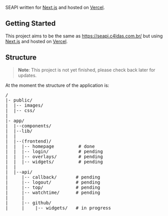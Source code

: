 SEAPI written for [Next.js](https://nextjs.org) and hosted on [Vercel](https://vercel.com).

<h2>Getting Started</h2>

This project aims to be the same as https://seapi.c4ldas.com.br/ but using [Next.js](https://nextjs.org) and hosted on [Vercel](https://vercel.com).

<h2>Structure</h2>

> **Note**: This project is not yet finished, please check back later for updates.

At the moment the structure of the application is:

<pre>
/
|- public/
|  |-- images/
|  |-- css/
|
|- app/
|  |--components/
|  |--lib/
|  |
|  |--(frontend)/
|  |  |-- homepage         # done
|  |  |-- login/           # pending
|  |  |-- overlays/        # pending
|  |  |-- widgets/         # pending
|  |
|  |--api/
|     |-- callback/       # pending
|     |-- logout/         # pending
|     |-- top/            # pending
|     |-- watchtime/      # pending
|     |
|     |-- github/
|     |    |-- widgets/   # in progress
</pre>
